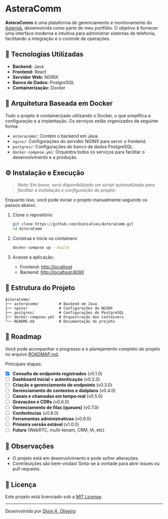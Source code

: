 # AsteraComm

**AsteraComm** é uma plataforma de gerenciamento e monitoramento do [Asterisk](https://www.asterisk.org/), desenvolvida como parte do meu portfólio. O objetivo é fornecer uma interface moderna e intuitiva para administrar sistemas de telefonia, facilitando a integração e o controle de operações.

## 🚀 Tecnologias Utilizadas

* **Backend:** Java
* **Frontend:** React
* **Servidor Web:** NGINX
* **Banco de Dados:** PostgreSQL
* **Containerização:** Docker

## 🐳 Arquitetura Baseada em Docker

Todo o projeto é containerizado utilizando o Docker, o que simplifica a configuração e a implantação. Os serviços estão organizados da seguinte forma:

* `asteracomm/`: Contém o backend em Java.
* `nginx/`: Configurações do servidor NGINX para servir o frontend.
* `postgres/`: Configurações do banco de dados PostgreSQL.
* `docker-compose.yml`: Orquestra todos os serviços para facilitar o desenvolvimento e a produção.

## ⚙️ Instalação e Execução

> *Nota: Em breve, será disponibilizado um script automatizado para facilitar a instalação e configuração do projeto.*

Enquanto isso, você pode iniciar o projeto manualmente seguindo os passos abaixo:

1. Clone o repositório:

   ```bash
   git clone https://github.com/dionialves/AsteraComm.git
   cd AsteraComm
   ```

2. Construa e inicie os containers:

   ```bash
   docker-compose up --build
   ```

3. Acesse a aplicação:

   * Frontend: [http://localhost](http://localhost)
   * Backend: [http://localhost:8090](http://localhost:8090)

## 📁 Estrutura do Projeto

```
AsteraComm/
├── asteracomm/         # Backend em Java
├── nginx/              # Configurações do NGINX
├── postgres/           # Configurações do PostgreSQL
├── docker-compose.yml  # Orquestração dos containers
└── README.md           # Documentação do projeto
```

## 🚧 Roadmap

Você pode acompanhar o progresso e o planejamento completo do projeto no arquivo [ROADMAP.md](./ROADMAP.md).

Principais etapas:

- [x] **Consulta de endpoints registrados** (v0.1.0)
- [ ] **Dashboard inicial + autenticação** (v0.2.0)
- [ ] **Criação e gerenciamento de endpoints** (v0.3.0)
- [ ] **Gerenciamento de contextos e dialplans** (v0.4.0)
- [ ] **Canais e chamadas em tempo real** (v0.5.0)
- [ ] **Gravações e CDRs** (v0.6.0)
- [ ] **Gerenciamento de filas (queues)** (v0.7.0)
- [ ] **Conferências** (v0.8.0)
- [ ] **Ferramentas administrativas** (v0.9.0)
- [ ] **Primeira versão estável** (v1.0.0)
- [ ] **Futuro** (WebRTC, multi-tenant, CRM, IA, etc)

## 📌 Observações

* O projeto está em desenvolvimento e pode sofrer alterações.
* Contribuições são bem-vindas! Sinta-se à vontade para abrir issues ou pull requests.

## 📄 Licença

Este projeto está licenciado sob a [MIT License](LICENSE).

---

*Desenvolvido por [Dioni A. Oliveira](https://github.com/dionialves)*
